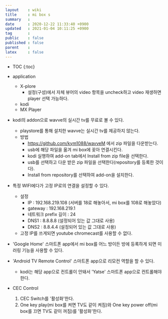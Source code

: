 ```yaml
---
layout    : wiki
title     : mi box s
summary   : 
date      : 2020-12-22 11:33:40 +0900
updated   : 2021-01-04 10:11:25 +0900
tag       : 
public    : false
published : false
parent    : 
latex     : false
---
```

* TOC
{:toc}

- application 
  - X-plore
    - 설정(구성)에서 자체 뷰어의 video 항목을 uncheck하고 video 재생하면 player 선택 가능하다.
  - kodi
  - MX Player

- kodi의 addon으로 wavve의 실시간 tv를 무료로 볼 수 있다.
  - playstore를 통해 설치한 wavve는 실시간 tv를 제공하지 않는다.
  - 방법
    - https://github.com/kym1088/wavveM 에서 zip 파일을 다운받는다.
	- usb에 해당 파일을 옮겨 mi box에 꽂아 연결시킨다.
	- kodi 실행하여 add-on tab에서 Install from zip file을 선택한다.
	- usb를 선택하고 다운 받은 zip 파일을 선택한다(repository를 등록한 것이다).
	- Install from repository를 선택하여 add-on을 설치한다.
 
- 특정 WIFI에다가 고정 IP로의 연결을 설정할 수 있다.
  - 설정
    - IP : 192.168.219.108 (서버를 18로 해놓아서, mi box를 108로 해놓았다)
    - gateway : 192.168.219.1 
    - 네트워크 prefix 길이 : 24
    - DNS1 : 8.8.8.8 (설정되어 있는 값 그대로 사용)
    - DNS2 : 8.8.4.4 (설정되어 있는 값 그대로 사용)
  - 고정 IP를 쓰게되면 youtube chromecast를 사용할 수 없다. 



- 'Google Home' 스마트폰 app에서 mi box를 어느 방이든 방에 등록하게 되면 미러링 기능을 사용할 수 있다.

- 'Android TV Remote Control' 스마트폰 app으로 리모컨 역할을 할 수 있다.
  - kodi는 해당 app으로 컨트롤이 안돼서 'Yatse' 스마트폰 app으로 컨트롤해야 한다.

- CEC Control
  1. CEC Switch를 '활성화'한다.
  2. One key play(mi box를 켜면 TV도 같이 켜짐)와 One key power off(mi box를 끄면 TV도 같이 꺼짐)를 '활성화'한다.
